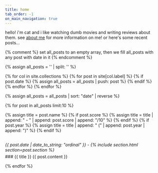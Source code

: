 ```yaml
---
title: home
tab_order: -1
on_main_navigation: true
---
```

<style>
h3 {
  margin-top: 0;
}
</style>

hello! i'm cat and i like watching dumb movies and writing reviews about them. see <a href="/about/">about me</a> for more information on me! or here's some recent posts...

{% comment %}
  set all_posts to an empty array, then we fill all_posts with any post with date in it
{% endcomment %}

{% assign all_posts = '' | split: '' %}

{% for col in site.collections %}
  {% for post in site[col.label] %}
    {% if post.date %}
      {% assign all_posts = all_posts | push: post %}
    {% endif %}
  {% endfor %}
{% endfor %}

{% assign all_posts = all_posts | sort: "date" | reverse %}

{% for post in all_posts limit:10 %}

{% assign title = post.name %}
{% if post.score %}
  {% assign title = title | append: " - " | append: post.score | append: "/10" %}
{% endif %}
{% if post.year %}
  {% assign title = title | append: " (" | append: post.year | append: ")" %}
{% endif %}

<p style="margin-top: 30px; margin-bottom: 5px; font-style: italic;">{{ post.date | date_to_string: "ordinal" }} - {% include section.html section=post.section %}</p>
### {{ title }}
{{ post.content }}

{% endfor %}
